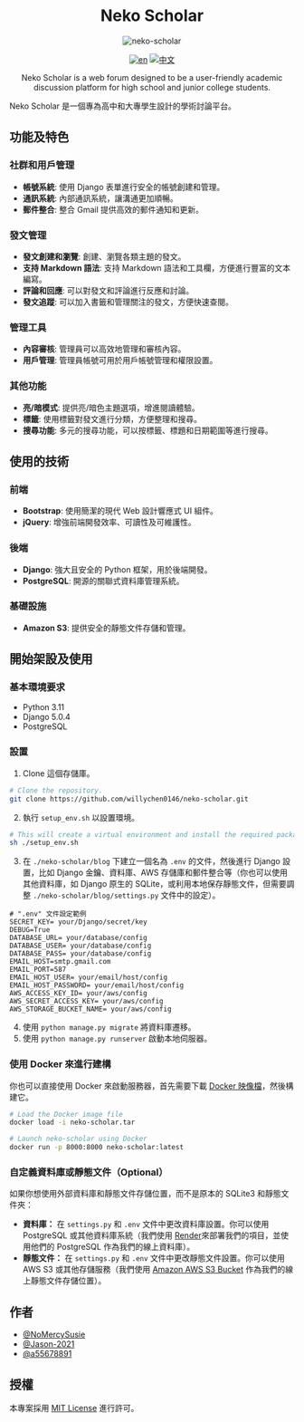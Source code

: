 <h1 align="center">Neko Scholar</h1>

<div align="center">

![neko-scholar](https://github.com/user-attachments/assets/4e4f9733-9499-46bd-bcf1-7a49c7d8069e)

[![en](https://img.shields.io/badge/lang-en-red)](https://github.com/willychen0146/neko-scholar/blob/main/README.md)
[![中文](https://img.shields.io/badge/lang-中文-green.svg)](https://github.com/willychen0146/neko-scholar/blob/main/README.zh-TW.md)

Neko Scholar is a web forum designed to be a user-friendly academic discussion platform for high school and junior college students.

</div>

Neko Scholar 是一個專為高中和大專學生設計的學術討論平台。

</div>

## 功能及特色

### 社群和用戶管理
- **帳號系統**: 使用 Django 表單進行安全的帳號創建和管理。
- **通訊系統**: 內部通訊系統，讓溝通更加順暢。
- **郵件整合**: 整合 Gmail 提供高效的郵件通知和更新。

### 發文管理
- **發文創建和瀏覽**: 創建、瀏覽各類主題的發文。
- **支持 Markdown 語法**: 支持 Markdown 語法和工具欄，方便進行豐富的文本編寫。
- **評論和回應**: 可以對發文和評論進行反應和討論。
- **發文追蹤**: 可以加入書籤和管理關注的發文，方便快速查閱。

### 管理工具
- **內容審核**: 管理員可以高效地管理和審核內容。
- **用戶管理**: 管理員帳號可用於用戶帳號管理和權限設置。

### 其他功能
- **亮/暗模式**: 提供亮/暗色主題選項，增進閱讀體驗。
- **標籤**: 使用標籤對發文進行分類，方便整理和搜尋。
- **搜尋功能**: 多元的搜尋功能，可以按標籤、標題和日期範圍等進行搜尋。

## 使用的技術

### 前端
- **Bootstrap**: 使用簡潔的現代 Web 設計響應式 UI 組件。
- **jQuery**: 增強前端開發效率、可讀性及可維護性。

### 後端
- **Django**: 強大且安全的 Python 框架，用於後端開發。
- **PostgreSQL**: 開源的關聯式資料庫管理系統。

### 基礎設施
- **Amazon S3**: 提供安全的靜態文件存儲和管理。

## 開始架設及使用

### 基本環境要求
- Python 3.11
- Django 5.0.4
- PostgreSQL

### 設置

1. Clone 這個存儲庫。
```sh
# Clone the repository.
git clone https://github.com/willychen0146/neko-scholar.git
```

2. 執行 `setup_env.sh` 以設置環境。

```sh
# This will create a virtual environment and install the required packages.
sh ./setup_env.sh
```

3. 在 `./neko-scholar/blog` 下建立一個名為 `.env` 的文件，然後進行 Django 設置，比如 Django 金鑰、資料庫、AWS 存儲庫和郵件整合等（你也可以使用其他資料庫，如 Django 原生的 SQLite，或利用本地保存靜態文件，但需要調整 `./neko-scholar/blog/settings.py` 文件中的設定）。
```
# ".env" 文件設定範例
SECRET_KEY= your/Django/secret/key
DEBUG=True
DATABASE_URL= your/database/config
DATABASE_USER= your/database/config
DATABASE_PASS= your/database/config
EMAIL_HOST=smtp.gmail.com
EMAIL_PORT=587
EMAIL_HOST_USER= your/email/host/config
EMAIL_HOST_PASSWORD= your/email/host/config
AWS_ACCESS_KEY_ID= your/aws/config
AWS_SECRET_ACCESS_KEY= your/aws/config
AWS_STORAGE_BUCKET_NAME= your/aws/config
```

4. 使用 `python manage.py migrate` 將資料庫遷移。
5. 使用 `python manage.py runserver` 啟動本地伺服器。

### 使用 Docker 來進行建構
你也可以直接使用 Docker 來啟動服務器，首先需要下載 [Docker 映像檔](https://drive.google.com/file/d/1Ss0jQvlAzZZhTm0VW7jJZh-On0iVqoYm/view?usp=drive_link)，然後構建它。

```sh
# Load the Docker image file
docker load -i neko-scholar.tar

# Launch neko-scholar using Docker
docker run -p 8000:8000 neko-scholar:latest
```

### 自定義資料庫或靜態文件（Optional）
如果你想使用外部資料庫和靜態文件存儲位置，而不是原本的 SQLite3 和靜態文件夾：

- **資料庫：** 在 `settings.py` 和 `.env` 文件中更改資料庫設置。你可以使用 PostgreSQL 或其他資料庫系統（我們使用 [Render](https://render.com/)來部署我們的項目，並使用他們的 PostgreSQL 作為我們的線上資料庫）。
- **靜態文件：** 在 `settings.py` 和 `.env` 文件中更改靜態文件設置。你可以使用 AWS S3 或其他存儲服務（我們使用 [Amazon AWS S3 Bucket](https://aws.amazon.com/tw/s3/) 作為我們的線上靜態文件存儲位置）。

## 作者

- [@NoMercySusie](https://github.com/willychen0146)
- [@Jason-2021](https://github.com/Jason-2021)
- [@a55678891](https://github.com/a55678891)

## 授權
本專案採用 [MIT License](LICENSE) 進行許可。
